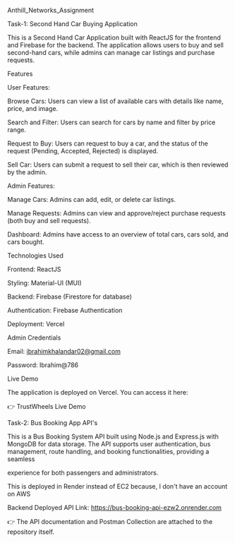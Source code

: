Anthill_Networks_Assignment

Task-1: Second Hand Car Buying Application

This is a Second Hand Car Application built with ReactJS for the frontend and Firebase for the backend. The application allows users to buy and sell second-hand cars, while admins can manage car listings and purchase requests.

Features

User Features:

Browse Cars: Users can view a list of available cars with details like name, price, and image.

Search and Filter: Users can search for cars by name and filter by price range.

Request to Buy: Users can request to buy a car, and the status of the request (Pending, Accepted, Rejected) is displayed.

Sell Car: Users can submit a request to sell their car, which is then reviewed by the admin.

Admin Features:

Manage Cars: Admins can add, edit, or delete car listings.

Manage Requests: Admins can view and approve/reject purchase requests (both buy and sell requests).

Dashboard: Admins have access to an overview of total cars, cars sold, and cars bought.

Technologies Used

Frontend: ReactJS

Styling: Material-UI (MUI)

Backend: Firebase (Firestore for database)

Authentication: Firebase Authentication

Deployment: Vercel

Admin Credentials

Email: ibrahimkhalandar02@gmail.com

Password: Ibrahim@786

Live Demo

The application is deployed on Vercel. You can access it here:

👉 TrustWheels Live Demo

Task-2: Bus Booking App API's

This is a Bus Booking System API built using Node.js and Express.js with MongoDB for data storage. The API supports user authentication, bus management, route handling, and booking functionalities, providing a seamless 

experience for both passengers and administrators.

This is deployed in Render instead of EC2 because, I don't have an account on AWS

Backend Deployed API Link: https://bus-booking-api-ezw2.onrender.com

👉 The API documentation and Postman Collection are attached to the repository itself.

